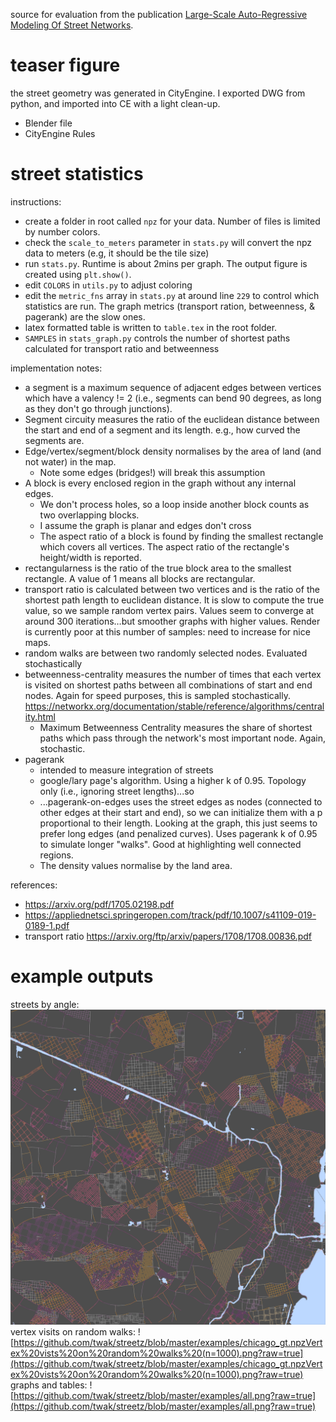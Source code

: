 source for evaluation from the publication [Large-Scale Auto-Regressive Modeling Of Street Networks](https://arxiv.org/pdf/2209.00281.pdf).

# teaser figure

the street geometry was generated in CityEngine. I exported DWG from python, and imported into CE with a light clean-up.

* Blender file
* CityEngine Rules

# street statistics

instructions:

* create a folder in root called `npz` for your data. Number of files is limited by number colors.
* check the `scale_to_meters` parameter in `stats.py` will convert the npz data to meters (e.g, it should be the tile size)
* run `stats.py`. Runtime is about 2mins per graph. The output figure is created using `plt.show()`.
* edit `COLORS` in `utils.py` to adjust coloring
* edit the `metric_fns` array in `stats.py` at around line `229` to control which statistics are run. The graph metrics (transport ration, betweenness, & pagerank) are the slow ones.
* latex formatted table is written to `table.tex` in the root folder.
* `SAMPLES` in `stats_graph.py` controls the number of shortest paths calculated for transport ratio and betweenness

implementation notes:
* a segment is a maximum sequence of adjacent edges between vertices which have a valency != 2 (i.e., segments can bend 90 degrees, as long as they don't go through junctions).
* Segment circuity measures the ratio of the euclidean distance between the start and end of a segment and its length. e.g., how curved the segments are.
* Edge/vertex/segment/block density normalises by the area of land (and not water) in the map. 
  * Note some edges (bridges!) will break this assumption
* A block is every enclosed region in the graph without any internal edges.
  * We don't process holes, so a loop inside another block counts as two overlapping blocks.
  * I assume the graph is planar and edges don't cross
  * The aspect ratio of a block is found by finding the smallest rectangle which covers all vertices. The aspect ratio of the rectangle's height/width is reported.
* rectangularness is the ratio of the true block area to the smallest rectangle. A value of 1 means all blocks are rectangular.
* transport ratio is calculated between two vertices and is the ratio of the shortest path length to euclidean distance. It is slow to compute the true value, so we sample random vertex pairs. Values seem to converge at around 300 iterations…but smoother graphs with higher values. Render is currently poor at this number of samples: need to increase for nice maps.
* random walks are between two randomly selected nodes. Evaluated stochastically
* betweenness-centrality measures the number of times that each vertex is visited on shortest paths between all combinations of start and end nodes. Again for speed purposes, this is sampled stochastically.
  https://networkx.org/documentation/stable/reference/algorithms/centrality.html
  * Maximum Betweenness Centrality measures the share of shortest paths which pass through the network's most important node. Again, stochastic.
* pagerank
  * intended to measure integration of streets
  * google/lary page's algorithm. Using a higher k of 0.95. Topology only (i.e., ignoring street lengths)...so
  * ...pagerank-on-edges uses the street edges as nodes (connected to other edges at their start and end), so we can initialize them with a p proportional to their length. Looking at the graph, this just seems to prefer long edges (and penalized curves). Uses pagerank k of 0.95 to simulate longer "walks". Good at highlighting well connected regions.
  * The density values normalise by the land area.
  
references:
 * https://arxiv.org/pdf/1705.02198.pdf
 * https://appliednetsci.springeropen.com/track/pdf/10.1007/s41109-019-0189-1.pdf
 * transport ratio https://arxiv.org/ftp/arxiv/papers/1708/1708.00836.pdf

# example outputs

streets by angle:
![cityengine streets on Chicago base; edge angle](https://github.com/twak/streetz/blob/master/examples/chicago_ce.npzEdge%20angle.png?raw=true)
vertex visits on random walks:
![https://github.com/twak/streetz/blob/master/examples/chicago_gt.npzVertex%20vists%20on%20random%20walks%20(n=1000).png?raw=true](https://github.com/twak/streetz/blob/master/examples/chicago_gt.npzVertex%20vists%20on%20random%20walks%20(n=1000).png?raw=true)
graphs and tables:
![https://github.com/twak/streetz/blob/master/examples/all.png?raw=true](https://github.com/twak/streetz/blob/master/examples/all.png?raw=true)
